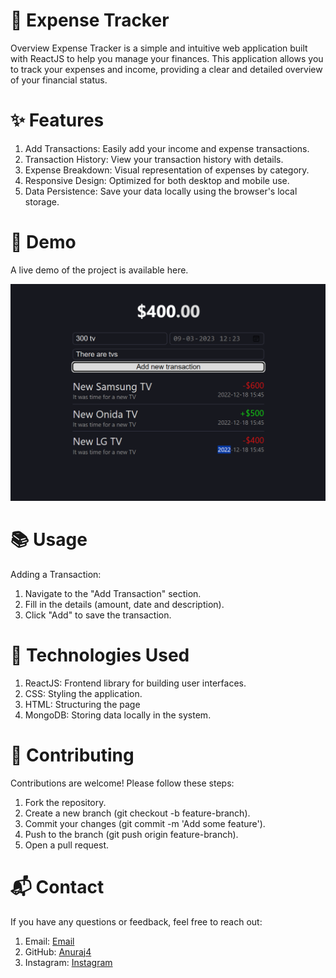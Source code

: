 # 💸 Expense Tracker
Overview
Expense Tracker is a simple and intuitive web application built with ReactJS to help you manage your finances. This application allows you to track your expenses and income, providing a clear and detailed overview of your financial status.

# ✨ Features

  1) Add Transactions: Easily add your income and expense transactions.
  2) Transaction History: View your transaction history with details.
  3) Expense Breakdown: Visual representation of expenses by category.
  4) Responsive Design: Optimized for both desktop and mobile use.
  5) Data Persistence: Save your data locally using the browser's local storage.

# 🚀 Demo

A live demo of the project is available here.

![image](https://github.com/Anuraj4/Expense-Tracker/blob/main/Screenshot%202024-06-02%20172218.png)



# 📚 Usage
Adding a Transaction:

1) Navigate to the "Add Transaction" section.
2) Fill in the details (amount, date and description).
3) Click "Add" to save the transaction.


# 🧰 Technologies Used

1) ReactJS: Frontend library for building user interfaces.
2) CSS: Styling the application.
3) HTML: Structuring the page
4) MongoDB: Storing data locally in the system.

# 🤝 Contributing
Contributions are welcome! Please follow these steps:

1) Fork the repository.
2) Create a new branch (git checkout -b feature-branch).
3) Commit your changes (git commit -m 'Add some feature').
4) Push to the branch (git push origin feature-branch).
5) Open a pull request.
 

# 📬 Contact

If you have any questions or feedback, feel free to reach out:

1) Email: [Email](anurajvenkatpurwar@example.com)
2) GitHub: [Anuraj4](https://github.com/anuraj4/)
3) Instagram: [Instagram](https://www.instagram.com/a_n_u_r_a_j_70/)
